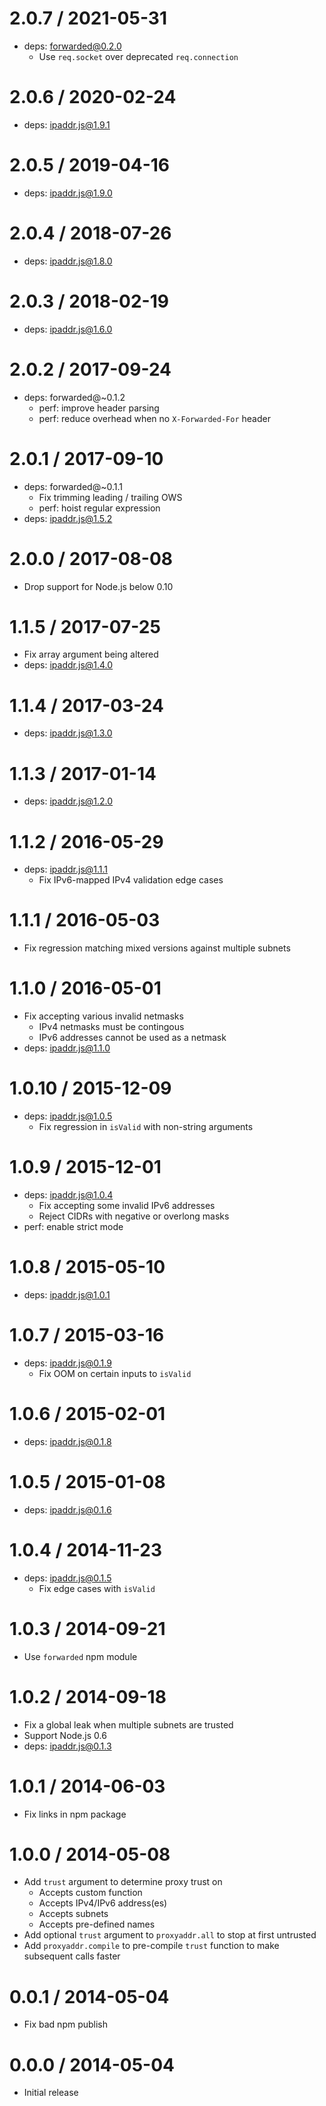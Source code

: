 2.0.7 / 2021-05-31
==================

* deps: forwarded@0.2.0
  * Use `req.socket` over deprecated `req.connection`

2.0.6 / 2020-02-24
==================

* deps: ipaddr.js@1.9.1

2.0.5 / 2019-04-16
==================

* deps: ipaddr.js@1.9.0

2.0.4 / 2018-07-26
==================

* deps: ipaddr.js@1.8.0

2.0.3 / 2018-02-19
==================

* deps: ipaddr.js@1.6.0

2.0.2 / 2017-09-24
==================

* deps: forwarded@~0.1.2
  * perf: improve header parsing
  * perf: reduce overhead when no `X-Forwarded-For` header

2.0.1 / 2017-09-10
==================

* deps: forwarded@~0.1.1
  * Fix trimming leading / trailing OWS
  * perf: hoist regular expression
* deps: ipaddr.js@1.5.2

2.0.0 / 2017-08-08
==================

* Drop support for Node.js below 0.10

1.1.5 / 2017-07-25
==================

* Fix array argument being altered
* deps: ipaddr.js@1.4.0

1.1.4 / 2017-03-24
==================

* deps: ipaddr.js@1.3.0

1.1.3 / 2017-01-14
==================

* deps: ipaddr.js@1.2.0

1.1.2 / 2016-05-29
==================

* deps: ipaddr.js@1.1.1
  * Fix IPv6-mapped IPv4 validation edge cases

1.1.1 / 2016-05-03
==================

* Fix regression matching mixed versions against multiple subnets

1.1.0 / 2016-05-01
==================

* Fix accepting various invalid netmasks
  * IPv4 netmasks must be contingous
  * IPv6 addresses cannot be used as a netmask
* deps: ipaddr.js@1.1.0

1.0.10 / 2015-12-09
===================

* deps: ipaddr.js@1.0.5
  * Fix regression in `isValid` with non-string arguments

1.0.9 / 2015-12-01
==================

* deps: ipaddr.js@1.0.4
  * Fix accepting some invalid IPv6 addresses
  * Reject CIDRs with negative or overlong masks
* perf: enable strict mode

1.0.8 / 2015-05-10
==================

* deps: ipaddr.js@1.0.1

1.0.7 / 2015-03-16
==================

* deps: ipaddr.js@0.1.9
  * Fix OOM on certain inputs to `isValid`

1.0.6 / 2015-02-01
==================

* deps: ipaddr.js@0.1.8

1.0.5 / 2015-01-08
==================

* deps: ipaddr.js@0.1.6

1.0.4 / 2014-11-23
==================

* deps: ipaddr.js@0.1.5
  * Fix edge cases with `isValid`

1.0.3 / 2014-09-21
==================

* Use `forwarded` npm module

1.0.2 / 2014-09-18
==================

* Fix a global leak when multiple subnets are trusted
* Support Node.js 0.6
* deps: ipaddr.js@0.1.3

1.0.1 / 2014-06-03
==================

* Fix links in npm package

1.0.0 / 2014-05-08
==================

* Add `trust` argument to determine proxy trust on
  * Accepts custom function
  * Accepts IPv4/IPv6 address(es)
  * Accepts subnets
  * Accepts pre-defined names
* Add optional `trust` argument to `proxyaddr.all` to
    stop at first untrusted
* Add `proxyaddr.compile` to pre-compile `trust` function
    to make subsequent calls faster

0.0.1 / 2014-05-04
==================

* Fix bad npm publish

0.0.0 / 2014-05-04
==================

* Initial release
